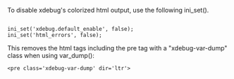 <p>To disable xdebug's colorized html output, use the following ini_set().</p>

<code name="php">
ini_set('xdebug.default_enable', false);
ini_set('html_errors', false);
</code>

<p>This removes the html tags including the pre tag with a "xdebug-var-dump" class when using var_dump():</p>

<code>&lt;pre class='xdebug-var-dump' dir='ltr'&gt;</code>